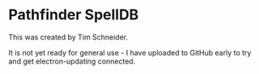 ﻿# Pathfinder SpellDB
This was created by Tim Schneider.

It is not yet ready for general use - I have uploaded to GitHub early to try and get electron-updating connected.


